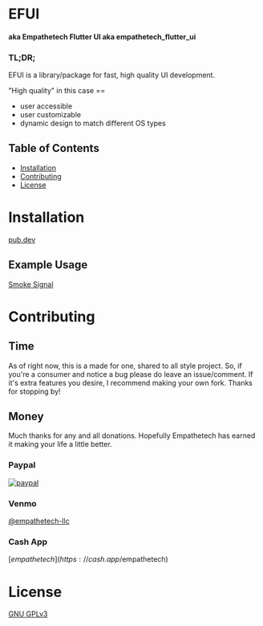 # EFUI
#### aka Empathetech Flutter UI aka empathetech_flutter_ui

### TL;DR;

EFUI is a library/package for fast, high quality UI development.

"High quality" in this case == 
 - user accessible
 - user customizable
 - dynamic design to match different OS types

## Table of Contents

* [Installation](#installation)
* [Contributing](#contributing)
* [License](#license)

# Installation

[pub.dev](https://pub.dev/packages/empathetech_flutter_ui/install)

## Example Usage

[Smoke Signal](https://github.com/Empathetech-LLC/smoke_signal)

# Contributing

## Time

As of right now, this is a made for one, shared to all style project. So, if you're a consumer and notice a bug please do leave an issue/comment. If it's extra features you desire, I recommend making your own fork. Thanks for stopping by!

## Money

Much thanks for any and all donations. Hopefully Empathetech has earned it making your life a little better.

### Paypal

[![paypal](https://www.paypalobjects.com/en_US/i/btn/btn_donateCC_LG.gif)](https://www.paypal.com/donate/?hosted_button_id=NGEL6AB5A6KNL)

### Venmo

[@empathetech-llc](https://venmo.com/empathetech-llc)

### Cash App

[$empathetech](https://cash.app/$empathetech)

# License

[GNU GPLv3](LICENSE)
